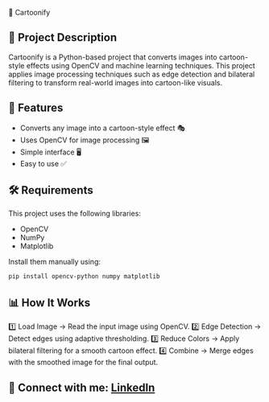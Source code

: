 🎨 Cartoonify

## 📝 Project Description
Cartoonify is a Python-based project that converts images into cartoon-style effects using OpenCV and machine learning techniques. 
This project applies image processing techniques such as edge detection and bilateral filtering to transform real-world images into 
cartoon-like visuals.

## 📌 Features
- Converts any image into a cartoon-style effect 🎭
- Uses OpenCV for image processing 🖼️
- Simple interface 🖥️
- Easy to use ✅

## 🛠️ Requirements
This project uses the following libraries:
- OpenCV
- NumPy
- Matplotlib

Install them manually using:
```bash
pip install opencv-python numpy matplotlib
```

## 📊 How It Works
1️⃣ Load Image → Read the input image using OpenCV.
2️⃣ Edge Detection → Detect edges using adaptive thresholding.
3️⃣ Reduce Colors → Apply bilateral filtering for a smooth cartoon effect.
4️⃣ Combine → Merge edges with the smoothed image for the final output.



## 🔗 Connect with me: [LinkedIn](https://www.linkedin.com/in/sakshisonawale/)

